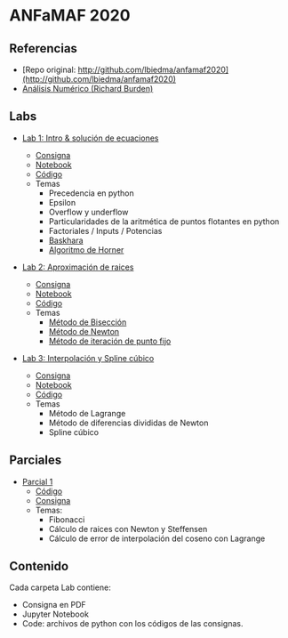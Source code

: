 # ANFaMAF 2020

## Referencias

- [Repo original: http://github.com/lbiedma/anfamaf2020](http://github.com/lbiedma/anfamaf2020)
- [Análisis Numérico (Richard Burden)](https://www.academia.edu/40157817/ANÁLISIS_NUMÉRICO_-_Richard_Burden_10ma._edición)

## Labs
- [Lab 1: Intro & solución de ecuaciones](Labs/Lab%201)
    - [Consigna](Labs/Lab%201/Consigna.pdf)
    - [Notebook](Labs/Lab%201/Lab%201.ipynb)
    - [Código](Labs/Lab%201/Code)
    - Temas
        - Precedencia en python
        - Epsilon
        - Overflow y underflow
        - Particularidades de la aritmética de puntos flotantes en python
        - Factoriales / Inputs / Potencias
        - [Baskhara](https://es.wikipedia.org/wiki/Deducción_de_la_fórmula_de_Bhaskara)
        - [Algoritmo de Horner](https://en.wikipedia.org/wiki/Horner%27s_method)

- [Lab 2: Aproximación de raices](Labs/Lab%202)
    - [Consigna](Labs/Lab%202/Consigna.pdf)
    - [Notebook](Labs/Lab%202/Lab%2002.ipynb)
    - [Código](Labs/Lab%202/Code)
    - Temas
        - [Método de Bisección](https://es.wikipedia.org/wiki/Método_de_bisección)
        - [Método de Newton](https://en.wikipedia.org/wiki/Newton%27s_method) 
        - [Método de iteración de punto fijo](https://es.wikipedia.org/wiki/Método_del_punto_fijo)

- [Lab 3: Interpolación y Spline cúbico](Labs/Lab%201)
    - [Consigna](Labs/Lab%203/Consigna.pdf)
    - [Notebook](Labs/Lab%203/Lab%203.ipynb)
    - [Código](Labs/Lab%203/Code)
    - Temas
        - Método de Lagrange
        - Método de diferencias divididas de Newton
        - Spline cúbico

## Parciales

- [Parcial 1](Parcial)
    - [Código](Parcial/Parcial01)
    - [Consigna](Parcial/Parcial01.pdf)
    - Temas:
        - Fibonacci
        - Cálculo de raices con Newton y Steffensen
        - Cálculo de error de interpolación del coseno con Lagrange

## Contenido

Cada carpeta Lab contiene:

- Consigna en PDF
- Jupyter Notebook
- Code: archivos de python con los códigos de las consignas.

